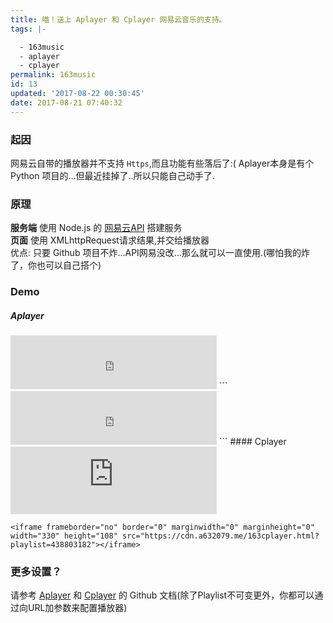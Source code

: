 ```yaml
---
title: 喵！送上 Aplayer 和 Cplayer 网易云音乐的支持。
tags: |-

  - 163music
  - aplayer
  - cplayer
permalink: 163music
id: 13
updated: '2017-08-22 00:30:45'
date: 2017-08-21 07:40:32
---
```


### 起因
网易云自带的播放器并不支持 `Https`,而且功能有些落后了:( Aplayer本身是有个 Python 项目的...但最近挂掉了..所以只能自己动手了.

### 原理
**服务端** 使用 Node.js 的 [网易云API](https://github.com/Binaryify/NeteaseCloudMusicApi) 搭建服务  
**页面** 使用 XMLhttpRequest请求结果,并交给播放器  
优点: 只要 Github 项目不炸...API网易没改...那么就可以一直使用.(哪怕我的炸了，你也可以自己搭个)
### Demo
##### Aplayer
<iframe frameborder="no" border="0" marginwidth="0" marginheight="0" width="330" height="86" src="https://cdn.a632079.me/163music.html?playlist=28391862" style="margin:0"></iframe>
```
<iframe frameborder="no" border="0" marginwidth="0" marginheight="0" width="330" height="86" src="https://cdn.a632079.me/163music.html?playlist=28391862"></iframe>
```
#### Cplayer
<iframe frameborder="no" border="0" marginwidth="0" marginheight="0" width="330" height="108" src="https://cdn.a632079.me/163cplayer.html?playlist=438803182"  style="margin:0"></iframe>

```
<iframe frameborder="no" border="0" marginwidth="0" marginheight="0" width="330" height="108" src="https://cdn.a632079.me/163cplayer.html?playlist=438803182"></iframe>
```
### 更多设置？
请参考 [Aplayer](https://github.com/MoePlayer/Aplayer) 和 [Cplayer](https://github.com/MoePlayer/cPlayer) 的 Github 文档(除了Playlist不可变更外，你都可以通过向URL加参数来配置播放器)
